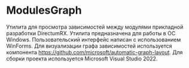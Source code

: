 # ModulesGraph
Утилита для просмотра зависимостей между модулями прикладной разработки DirectumRX.
Утилита предназначена для работы в ОС Windows.
Пользовательский интерфейс написан с использованием WinForms.
Для визуализации графа зависимостей используется компонента https://github.com/microsoft/automatic-graph-layout.
Для сборки проекта используется Microsoft Visual Studio 2022.
